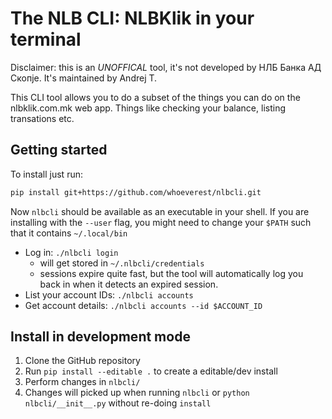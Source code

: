 # The NLB CLI: NLBKlik in your terminal

Disclaimer: this is an _UNOFFICAL_ tool, it's not developed by НЛБ Банка АД Скопје. It's maintained by Andrej T.

This CLI tool allows you to do a subset of the things you can do on the nlbklik.com.mk web app.
Things like checking your balance, listing transations etc.

## Getting started

To install just run:
```bash
pip install git+https://github.com/whoeverest/nlbcli.git
```

Now `nlbcli` should be available as an executable in your shell. If you are installing with the `--user` flag, you might need to change your `$PATH` such that it contains `~/.local/bin`

* Log in: `./nlbcli login`
    * will get stored in `~/.nlbcli/credentials`
    * sessions expire quite fast, but the tool will automatically log you back in when it detects an expired session.
* List your account IDs: `./nlbcli accounts`
* Get account details: `./nlbcli accounts --id $ACCOUNT_ID`

## Install in development mode

1. Clone the GitHub repository
2. Run `pip install --editable .` to create a editable/dev install
3. Perform changes in `nlbcli/`
4. Changes will picked up when running `nlbcli` or `python nlbcli/__init__.py` without re-doing `install`